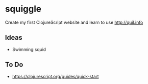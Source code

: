# squiggle

Create my first ClojureScript website and learn to use http://quil.info

## Ideas

- Swimming squid

## To Do

- https://clojurescript.org/guides/quick-start
